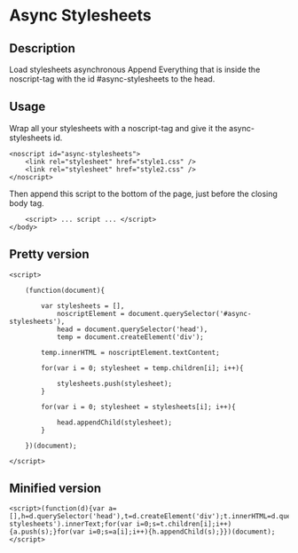 
# Async Stylesheets

## Description

Load stylesheets asynchronous Append Everything that is inside the noscript-tag with the id #async-stylesheets to the head.

## Usage

Wrap all your stylesheets with a noscript-tag and give it the async-stylesheets id.

    <noscript id="async-stylesheets">
        <link rel="stylesheet" href="style1.css" />
        <link rel="stylesheet" href="style2.css" />
    </noscript>

Then append this script to the bottom of the page, just before the closing body tag.

        <script> ... script ... </script>
    </body>

## Pretty version

    <script>

        (function(document){

            var stylesheets = [],
            	noscriptElement = document.querySelector('#async-stylesheets'),
                head = document.querySelector('head'),
                temp = document.createElement('div');

            temp.innerHTML = noscriptElement.textContent;
            
            for(var i = 0; stylesheet = temp.children[i]; i++){

                stylesheets.push(stylesheet);
            }

            for(var i = 0; stylesheet = stylesheets[i]; i++){

                head.appendChild(stylesheet);
            }

        })(document);

    </script>


## Minified version
	
    <script>(function(d){var a=[],h=d.querySelector('head'),t=d.createElement('div');t.innerHTML=d.querySelector('#async-stylesheets').innerText;for(var i=0;s=t.children[i];i++){a.push(s);}for(var i=0;s=a[i];i++){h.appendChild(s);}})(document);</script>